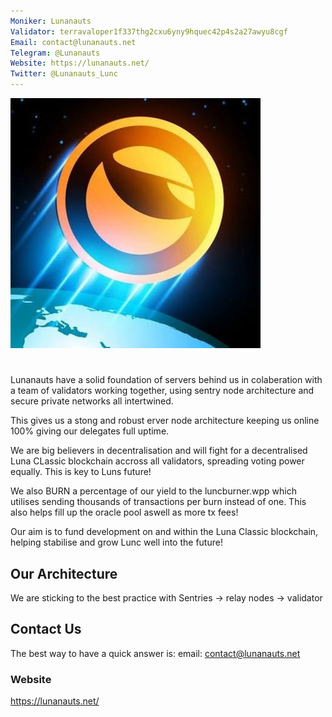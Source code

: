 ```yaml
---
Moniker: Lunanauts
Validator: terravaloper1f337thg2cxu6yny9hquec42p4s2a27awyu8cgf
Email: contact@lunanauts.net
Telegram: @Lunanauts
Website: https://lunanauts.net/
Twitter: @Lunanauts_Lunc
---
```


![lunanauts](./logo.png)

# <moniker>
Lunanauts have a solid foundation of servers behind us in colaberation with a team of validators working together,
using sentry node architecture and secure private networks all intertwined.

This gives us a stong and robust erver node architecture keeping us online 100% giving our delegates  full uptime.

We are big believers in decentralisation and will fight for a decentralised Luna CLassic blockchain accross all validators, spreading voting power equally. This is key to Luns future!

We also BURN a percentage of our yield to the luncburner.wpp which utilises sending thousands of transactions per burn instead of one.
This also helps fill up the oracle pool aswell as more tx fees!

Our aim is to fund development on and within the Luna Classic blockchain, helping stabilise and grow Lunc well into the future!

## Our Architecture

We are sticking to the best practice with Sentries → relay nodes → validator

## Contact Us

The best way to have a quick answer is: email: contact@lunanauts.net

### Website

https://lunanauts.net/
